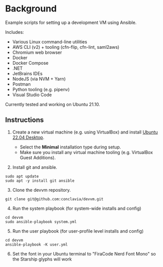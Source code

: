 # Background

Example scripts for setting up a development VM using Ansible.

Includes:
* Various Linux command-line utilities
* AWS CLI (v2) + tooling (cfn-flip, cfn-lint, saml2aws)
* Chromium web browser
* Docker
* Docker Compose
* .NET
* JetBrains IDEs
* NodeJS (via NVM + Yarn)
* Postman
* Python tooling (e.g. pipenv)
* Visual Studio Code

Currently tested and working on Ubuntu 21.10.

## Instructions

1. Create a new virtual machine (e.g. using VirtualBox) and install [Ubuntu 22.04 Desktop](https://releases.ubuntu.com/22.04/).
   * Select the **Minimal** installation type during setup.
   * Make sure you install any virtual machine tooling (e.g. VirtualBox Guest Additions).

2. Install git and ansible.
```
sudo apt update
sudo apt -y install git ansible
```

3. Clone the devvm repository.
```
git clone git@github.com:conclavia/devvm.git
```

4. Run the system playbook (for system-wide installs and config)
```
cd devvm
sudo ansible-playbook system.yml
```

5. Run the user playbook (for user-profile level installs and config)
```
cd devvm
ansible-playbook -K user.yml
```

6. Set the font in your Ubuntu terminal to "FiraCode Nerd Font Mono" so the Starship glyphs will work
